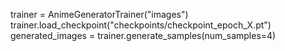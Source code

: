trainer = AnimeGeneratorTrainer("images")
trainer.load_checkpoint("checkpoints/checkpoint_epoch_X.pt")
generated_images = trainer.generate_samples(num_samples=4)